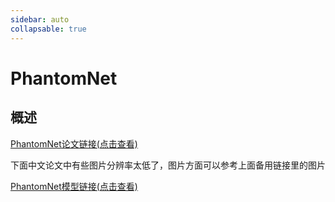 ```yaml
---
sidebar: auto
collapsable: true
---
```

# PhantomNet
## 概述
[PhantomNet论文链接(点击查看)](http://www.apache2.sanyueyu.top/blog/ai/my/phantomnet/phantomnet.pdf)

下面中文论文中有些图片分辨率太低了，图片方面可以参考上面备用链接里的图片

[PhantomNet模型链接(点击查看)](http://www.apache2.sanyueyu.top/blog/ai/my/phantomnet/phantomnet_visio.pdf)
